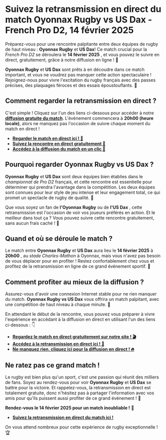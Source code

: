 # Suivez la retransmission en direct du match Oyonnax Rugby vs US Dax - French Pro D2, 14 février 2025

Préparez-vous pour une rencontre palpitante entre deux équipes de rugby de haut niveau : **Oyonnax Rugby** et **US Dax**! Ce match crucial pour la _French Pro D2_ se déroulera le **14 février 2025** , et vous pouvez le suivre en direct, gratuitement, grâce à notre diffusion en ligne ! 🎉

**Oyonnax Rugby** et **US Dax** sont prêts à en découdre dans ce match important, et vous ne voudrez pas manquer cette action spectaculaire ! Rejoignez-nous pour vivre l'excitation du rugby français avec des passes précises, des plaquages féroces et des essais époustouflants. 🌟

## Comment regarder la retransmission en direct ?

C'est simple ! Cliquez sur l'un des liens ci-dessous pour accéder à notre [**diffusion gratuite du match**](https://tinyurl.com/livestreamfreeo?st=Oyonnax+Rugby+vs+US+Dax&si=ghc). L'événement commencera à **20h00 (heure locale)**, alors ne manquez pas l'occasion de suivre chaque moment du match en direct !

- [**Regarder le match en direct ici ! 🏉**](https://tinyurl.com/livestreamfreeo?st=Oyonnax+Rugby+vs+US+Dax&si=ghc)
- [**Suivez la rencontre en direct gratuitement 📲**](https://tinyurl.com/livestreamfreeo?st=Oyonnax+Rugby+vs+US+Dax&si=ghc)
- [**Accédez à la diffusion du match en un clic 🔴**](https://tinyurl.com/livestreamfreeo?st=Oyonnax+Rugby+vs+US+Dax&si=ghc)

## Pourquoi regarder Oyonnax Rugby vs US Dax ?

**Oyonnax Rugby** et **US Dax** sont deux équipes bien établies dans le _championnat de Pro D2_ français, et cette rencontre est essentielle pour déterminer qui prendra l'avantage dans la compétition. Les deux équipes sont connues pour leur style de jeu intense et leur engagement total, ce qui promet un spectacle de rugby de qualité. 🎯

Que vous soyez un fan de **l'Oyonnax Rugby** ou de **l'US Dax** , cette retransmission est l'occasion de voir vos joueurs préférés en action. Et le meilleur dans tout ça ? Vous pouvez suivre cette rencontre gratuitement, sans aucun frais caché ! 🎁

## Quand et où se déroule le match ?

Le match entre **Oyonnax Rugby** et **US Dax** aura lieu le **14 février 2025** à **20h00** , au _stade Charles-Mathon_ à Oyonnax, mais vous n'avez pas besoin de vous déplacer pour en profiter ! Restez confortablement chez vous et profitez de la retransmission en ligne de ce grand événement sportif. 📅

## Comment profiter au mieux de la diffusion ?

Assurez-vous d'avoir une connexion Internet stable pour ne rien manquer du match. **Oyonnax Rugby vs US Dax** vous offrira un match palpitant, avec une compétition de haut niveau à chaque minute. 📡

En attendant le début de la rencontre, vous pouvez vous préparer à vivre l'expérience en accédant à la diffusion en direct en utilisant l'un des liens ci-dessous : 👇

- [**Regardez le match en direct gratuitement sur notre site ! 🎬**](https://tinyurl.com/livestreamfreeo?st=Oyonnax+Rugby+vs+US+Dax&si=ghc)
- [**Accédez à la retransmission en direct ici ! 📲**](https://tinyurl.com/livestreamfreeo?st=Oyonnax+Rugby+vs+US+Dax&si=ghc)
- [**Ne manquez rien, cliquez ici pour la diffusion en direct ! 🔥**](https://tinyurl.com/livestreamfreeo?st=Oyonnax+Rugby+vs+US+Dax&si=ghc)

## Ne ratez pas ce grand match !

Le rugby est bien plus qu'un sport, c'est une passion qui réunit des milliers de fans. Soyez au rendez-vous pour voir **Oyonnax Rugby** et **US Dax** se battre pour la victoire. Et rappelez-vous, la retransmission en direct est totalement gratuite, donc n'hésitez pas à partager l'information avec vos amis pour qu'ils puissent aussi profiter de ce grand événement ! 🤩

**Rendez-vous le 14 février 2025 pour un match inoubliable !** 📅

- [**Suivez la retransmission en direct du match ici !**](https://tinyurl.com/livestreamfreeo?st=Oyonnax+Rugby+vs+US+Dax&si=ghc)

On vous attend nombreux pour cette expérience de rugby exceptionnelle ! 🏆
